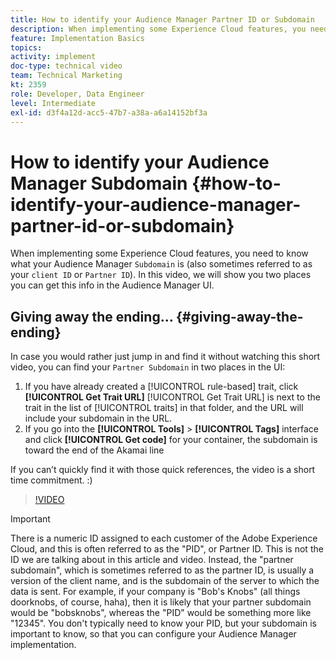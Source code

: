 ```yaml
---
title: How to identify your Audience Manager Partner ID or Subdomain
description: When implementing some Experience Cloud features, you need to know what your Audience Manager “Partner ID” is (also sometimes referred to as your “client ID” or “Subdomain”). In this video, we will show you two places you can get this ID in the Audience Manager UI.
feature: Implementation Basics
topics: 
activity: implement
doc-type: technical video
team: Technical Marketing
kt: 2359
role: Developer, Data Engineer
level: Intermediate
exl-id: d3f4a12d-acc5-47b7-a38a-a6a14152bf3a
---
```

# How to identify your Audience Manager Subdomain {#how-to-identify-your-audience-manager-partner-id-or-subdomain}

When implementing some Experience Cloud features, you need to know what your Audience Manager `Subdomain` is (also sometimes referred to as your `client ID` or `Partner ID`). In this video, we will show you two places you can get this info in the Audience Manager UI.

## Giving away the ending… {#giving-away-the-ending}

In case you would rather just jump in and find it without watching this short video, you can find your `Partner Subdomain` in two places in the UI:

1. If you have already created a [!UICONTROL rule-based] trait, click **[!UICONTROL Get Trait URL]**
    [!UICONTROL Get Trait URL] is next to the trait in the list of [!UICONTROL traits] in that folder, and the URL will include your subdomain in the URL.
1. If you go into the **[!UICONTROL Tools]** > **[!UICONTROL Tags]** interface and click **[!UICONTROL Get code]** for your container, the subdomain is toward the end of the Akamai line

If you can’t quickly find it with those quick references, the video is a short time commitment. :)

>[!VIDEO](https://video.tv.adobe.com/v/25922/?quality=12)

>[!IMPORTANT]
>
>There is a numeric ID assigned to each customer of the Adobe Experience Cloud, and this is often referred to as the "PID", or Partner ID. This is not the ID we are talking about in this article and video. Instead, the "partner subdomain", which is sometimes referred to as the partner ID, is usually a version of the client name, and is the subdomain of the server to which the data is sent. For example, if your company is "Bob's Knobs" (all things doorknobs, of course, haha), then it is likely that your partner subdomain would be "bobsknobs", whereas the "PID" would be something more like "12345". You don't typically need to know your PID, but your subdomain is important to know, so that you can configure your Audience Manager implementation.
>
